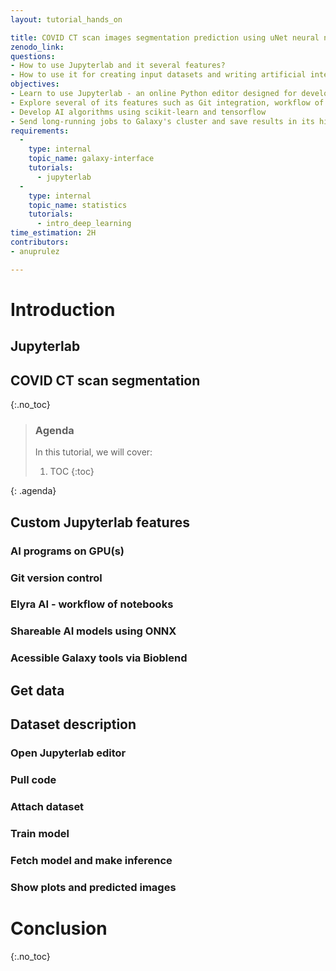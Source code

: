 ```yaml
---
layout: tutorial_hands_on

title: COVID CT scan images segmentation prediction using uNet neural network in GPU-powered Jupyterlab
zenodo_link: 
questions:
- How to use Jupyterlab and it several features?
- How to use it for creating input datasets and writing artificial intelligence (AI) algorithms?
objectives:
- Learn to use Jupyterlab - an online Python editor designed for developing AI algorithms
- Explore several of its features such as Git integration, workflow of jupyter notebook, integration to Galaxy
- Develop AI algorithms using scikit-learn and tensorflow
- Send long-running jobs to Galaxy's cluster and save results in its history
requirements:
  -
    type: internal
    topic_name: galaxy-interface
    tutorials:
      - jupyterlab
  -
    type: internal
    topic_name: statistics
    tutorials:
      - intro_deep_learning
time_estimation: 2H
contributors:
- anuprulez

---
```


# Introduction

## Jupyterlab

## COVID CT scan segmentation

{:.no_toc}

> ### Agenda
>
> In this tutorial, we will cover:
>
> 1. TOC
> {:toc}
>
{: .agenda}


## Custom Jupyterlab features

### AI programs on GPU(s)

### Git version control

### Elyra AI - workflow of notebooks

### Shareable AI models using ONNX

### Acessible Galaxy tools via Bioblend


## Get data

## Dataset description

### Open Jupyterlab editor

### Pull code

### Attach dataset

### Train model

### Fetch model and make inference

### Show plots and predicted images

# Conclusion
{:.no_toc}
